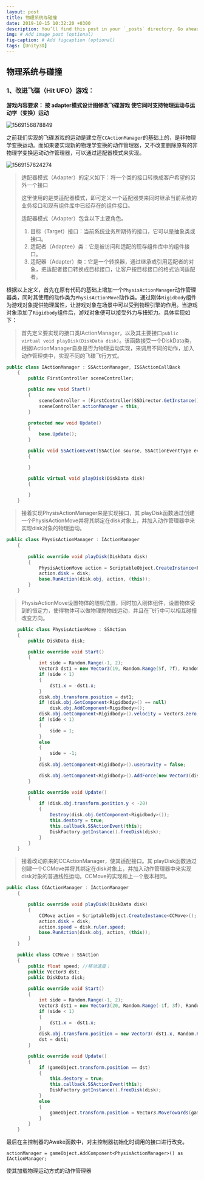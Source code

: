 ```yaml
---
layout: post
title: 物理系统与碰撞
date: 2019-10-15 10:32:20 +0300
description: You’ll find this post in your `_posts` directory. Go ahead and edit it and re-build the site to see your changes. # Add post description (optional)
img: # Add image post (optional)
fig-caption: # Add figcaption (optional)
tags: [Unity3D]
---
```

## 物理系统与碰撞

### 1、改进飞碟（Hit UFO）游戏：
**游戏内容要求：
按 adapter模式设计图修改飞碟游戏
使它同时支持物理运动与运动学（变换）运动**

![1569156878849]({{site.baseurl}}/assets/assets/1569156878849.png)

之前我们实现的飞碟游戏的运动是建立在`CCActionManager`的基础上的，是非物理学变换运动。而如果要实现新的物理学变换的动作管理器，又不改变删除原有的非物理学变换运动动作管理器，可以通过适配器模式来实现。

![1569157824274]({{site.baseurl}}/assets/assets/1569157824274.png)

> 适配器模式（Adapter）的定义如下：将一个类的接口转换成客户希望的另外一个接口
>
> 这里使用的是类适配器模式，即可定义一个适配器类来同时继承当前系统的业务接口和现有组件库中已经存在的组件接口。
>
> 适配器模式（Adapter）包含以下主要角色。
>
> 1. 目标（Target）接口：当前系统业务所期待的接口，它可以是抽象类或接口。
> 2. 适配者（Adaptee）类：它是被访问和适配的现存组件库中的组件接口。
> 3. 适配器（Adapter）类：它是一个转换器，通过继承或引用适配者的对象，把适配者接口转换成目标接口，让客户按目标接口的格式访问适配者。

根据以上定义，首先在原有代码的基础上增加一个`PhysisActionManager`动作管理器类，同时其使用的动作类为`PhysisActionMove`动作类。通过刚体`Rigidbody`组件为游戏对象提供物理属性，让游戏对象在场景中可以受到物理引擎的作用。当游戏对象添加了`Rigidbody`组件后，游戏对象便可以接受外力与扭矩力。具体实现如下：

> 首先定义要实现的接口类IActionManager，以及其主要接口`public virtual void playDisk(DiskData disk)`。该函数接受一个DiskData类，根据IActionManager自身是否为物理运动实现，来调用不同的动作，加入动作管理类中，实现不同的飞碟飞行方式。

```c#
public class IActionManager : SSActionManager, ISSActionCallBack
    {
        public FirstController sceneController;

        public new void Start()
        {
            sceneController = (FirstController)SSDirector.GetInstance().CurrentSceneController;
            sceneController.actionManager = this;
        }

        protected new void Update()
        {
            base.Update();
        }

        public void SSActionEvent(SSAction sourse, SSActionEventType events = SSActionEventType.Completed)
        {

        }

        public virtual void playDisk(DiskData disk)
        {

        }
    }
```

>接着实现PhysisActionManager来是实现接口，其 playDisk函数通过创建一个PhysisActionMove并将其绑定在disk对象上，并加入动作管理器中来实现disk对象的物理运动。
```c#
public class PhysisActionManager : IActionManager
    {
        
        public override void playDisk(DiskData disk)
        {
            PhysisActionMove action = ScriptableObject.CreateInstance<PhysisActionMove>();
            action.disk = disk;
            base.RunAction(disk.obj, action, (this));
        }
    }
```

>PhysisActionMove设置物体的随机位置，同时加入刚体组件，设置物体受到的恒定力，使得物体可以做物理抛物线运动，并且在飞行中可以相互碰撞改变方向。
```c#
    public class PhysisActionMove : SSAction
    {
        public DiskData disk;

        public override void Start()
        {
            int side = Random.Range(-1, 2);
            Vector3 dst1 = new Vector3(19, Random.Range(5f, 7f), Random.Range(-3f, 0f));
            if (side < 1)
            {
                dst1.x = -dst1.x;
            }
            disk.obj.transform.position = dst1;
            if (disk.obj.GetComponent<Rigidbody>() == null)
                disk.obj.AddComponent<Rigidbody>();
            disk.obj.GetComponent<Rigidbody>().velocity = Vector3.zero;
            if (side < 1)
            {
                side = 1;
            }
            else
            {
                side = -1;
            }
            disk.obj.GetComponent<Rigidbody>().useGravity = false;

            disk.obj.GetComponent<Rigidbody>().AddForce(new Vector3(disk.ruler.speed*70*side, 0, 0), ForceMode.Force);
        }

        public override void Update()
        {
            if (disk.obj.transform.position.y < -20)
            {
                Destroy(disk.obj.GetComponent<Rigidbody>());
                this.destory = true;
                this.callback.SSActionEvent(this);
                DiskFactory.getInstance().freeDisk(disk);
            }
        }
    }
```

> 接着改动原来的CCActionManager，使其适配接口。其 playDisk函数通过创建一个CCMove并将其绑定在disk对象上，并加入动作管理器中来实现disk对象的普通线性运动。CCMove的实现和上一个版本相同。

```c#
public class CCActionManager : IActionManager
    {

        public override void playDisk(DiskData disk)
        {
            CCMove action = ScriptableObject.CreateInstance<CCMove>();
            action.disk = disk;
            action.speed = disk.ruler.speed;
            base.RunAction(disk.obj, action, (this));
        }
    }

    public class CCMove : SSAction
    {
        public float speed; //移动速度；
        public Vector3 dst;
        public DiskData disk;
 
        public override void Start()
        {
            int side = Random.Range(-1, 2);
            Vector3 dst1 = new Vector3(20, Random.Range(-1f, 3f), Random.Range(-2f, 0f));
            if (side < 1)
            {
                dst1.x = -dst1.x;
            }
            disk.obj.transform.position = new Vector3(-dst1.x, Random.Range(-1f, 3f), Random.Range(-2f, 0f));
            dst = dst1;
        }

        public override void Update()
        {
            if (gameObject.transform.position == dst)
            {
                this.destory = true;
                this.callback.SSActionEvent(this);
                DiskFactory.getInstance().freeDisk(disk);
            }
            else
            {
                gameObject.transform.position = Vector3.MoveTowards(gameObject.transform.position, dst, speed * Time.deltaTime);
            }
        }
    }
```

最后在主控制器的Awake函数中，对主控制器初始化时调用的接口进行改变。

`actionManager = gameObject.AddComponent<PhysisActionManager>() as IActionManager;`

使其加载物理运动方式的动作管理器